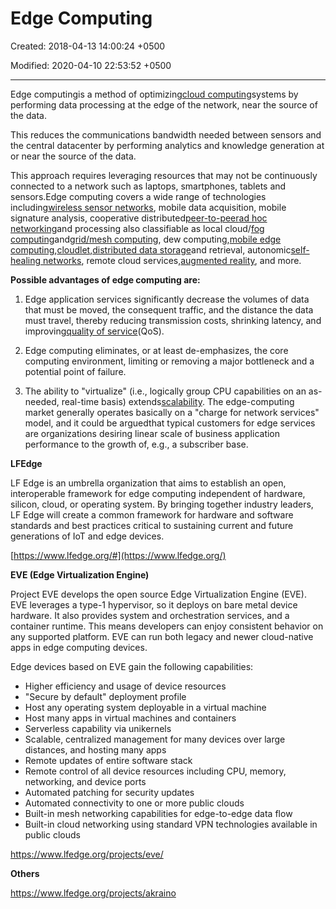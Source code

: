 # Edge Computing

Created: 2018-04-13 14:00:24 +0500

Modified: 2020-04-10 22:53:52 +0500

---

Edge computingis a method of optimizing[cloud computing](https://en.wikipedia.org/wiki/Cloud_computing)systems by performing data processing at the edge of the network, near the source of the data.



This reduces the communications bandwidth needed between sensors and the central datacenter by performing analytics and knowledge generation at or near the source of the data.



This approach requires leveraging resources that may not be continuously connected to a network such as laptops, smartphones, tablets and sensors.Edge computing covers a wide range of technologies including[wireless sensor networks](https://en.wikipedia.org/wiki/Wireless_sensor_network), mobile data acquisition, mobile signature analysis, cooperative distributed[peer-to-peer](https://en.wikipedia.org/wiki/Peer-to-peer)[ad hoc networking](https://en.wikipedia.org/wiki/Ad_hoc_networking)and processing also classifiable as local cloud/[fog computing](https://en.wikipedia.org/wiki/Fog_computing)and[grid/mesh computing](https://en.wikipedia.org/wiki/Grid_computing), dew computing,[mobile edge computing](https://en.wikipedia.org/wiki/Mobile_edge_computing),[cloudlet](https://en.wikipedia.org/wiki/Cloudlet),[distributed data storage](https://en.wikipedia.org/wiki/Distributed_data_store)and retrieval, autonomic[self-healing networks](https://en.wikipedia.org/wiki/Self-healing_ring), remote cloud services,[augmented reality](https://en.wikipedia.org/wiki/Augmented_reality), and more.



**Possible advantages of edge computing are:**

1.  Edge application services significantly decrease the volumes of data that must be moved, the consequent traffic, and the distance the data must travel, thereby reducing transmission costs, shrinking latency, and improving[quality of service](https://en.wikipedia.org/wiki/Quality_of_service)(QoS).

2.  Edge computing eliminates, or at least de-emphasizes, the core computing environment, limiting or removing a major bottleneck and a potential point of failure.

3.  The ability to "virtualize" (i.e., logically group CPU capabilities on an as-needed, real-time basis) extends[scalability](https://en.wikipedia.org/wiki/Scalability). The edge-computing market generally operates basically on a "charge for network services" model, and it could be arguedthat typical customers for edge services are organizations desiring linear scale of business application performance to the growth of, e.g., a subscriber base.



**LFEdge**

LF Edge is an umbrella organization that aims to establish an open, interoperable framework for edge computing independent of hardware, silicon, cloud, or operating system. By bringing together industry leaders, LF Edge will create a common framework for hardware and software standards and best practices critical to sustaining current and future generations of IoT and edge devices.



[https://www.lfedge.org/#](https://www.lfedge.org/)



**EVE (Edge Virtualization Engine)**

Project EVE develops the open source Edge Virtualization Engine (EVE). EVE leverages a type-1 hypervisor, so it deploys on bare metal device hardware. It also provides system and orchestration services, and a container runtime. This means developers can enjoy consistent behavior on any supported platform. EVE can run both legacy and newer cloud-native apps in edge computing devices.



Edge devices based on EVE gain the following capabilities:
-   Higher efficiency and usage of device resources
-   "Secure by default" deployment profile
-   Host any operating system deployable in a virtual machine
-   Host many apps in virtual machines and containers
-   Serverless capability via unikernels
-   Scalable, centralized management for many devices over large distances, and hosting many apps
-   Remote updates of entire software stack
-   Remote control of all device resources including CPU, memory, networking, and device ports
-   Automated patching for security updates
-   Automated connectivity to one or more public clouds
-   Built-in mesh networking capabilities for edge-to-edge data flow
-   Built-in cloud networking using standard VPN technologies available in public clouds



<https://www.lfedge.org/projects/eve/>



**Others**

<https://www.lfedge.org/projects/akraino>
